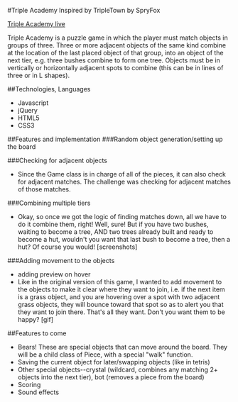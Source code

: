 #Triple Academy
Inspired by TripleTown by SpryFox

[Triple Academy live](https://e90216.github.io/Triple-Academy/)

Triple Academy is a puzzle game in which the player must match objects in groups of three. Three or more adjacent objects of the same kind combine at the location of the last placed object of that group, into an object of the next tier, e.g. three bushes combine to form one tree. Objects must be in vertically or horizontally adjacent spots to combine (this can be in lines of three or in L shapes).

##Technologies, Languages
* Javascript
* jQuery
* HTML5
* CSS3

##Features and implementation
###Random object generation/setting up the board

###Checking for adjacent objects
* Since the Game class is in charge of all of the pieces, it can also check for adjacent matches. The challenge was checking for adjacent matches of those matches.

###Combining multiple tiers
* Okay, so once we got the logic of finding matches down, all we have to do it combine them, right! Well, sure! But if you have two bushes, waiting to become a tree, AND two trees already built and ready to become a hut, wouldn't you want that last bush to become a tree, then a hut? Of course you would!
[screenshots]

###Adding movement to the objects
* adding preview on hover
* Like in the original version of this game, I wanted to add movement to the objects to make it clear where they want to join, i.e. if the next item is a grass object, and you are hovering over a spot with two adjacent grass objects, they will bounce toward that spot so as to alert you that they want to join there. That's all they want. Don't you want them to be happy?
[gif]

##Features to come
* Bears! These are special objects that can move around the board. They will be a child class of Piece, with a special "walk" function.
* Saving the current object for later/swapping objects (like in tetris)
* Other special objects--crystal (wildcard, combines any matching 2+ objects into the next tier), bot (removes a piece from the board)
* Scoring
* Sound effects
